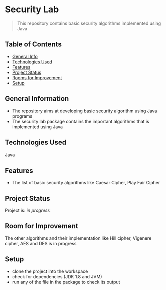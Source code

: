# Security Lab
> This repository contains basic security algorithms implemented using Java

## Table of Contents
* [General Info](#general-information)
* [Technologies Used](#technologies-used)
* [Features](#features)
* [Project Status](#project-status)
* [Rooms for Improvement](#rooms-for-improvement)
* [Setup](#setup)


## General Information
- The repository aims at developing basic security algorithm using Java programs
- The security lab package contains the important algorithms that is implemented using Java


## Technologies Used
Java


## Features
- The list of basic security algorithms like Caesar Cipher, Play Fair Cipher
  
## Project Status
Project is: _in progress_

## Room for Improvement
The other algorithms and their implementation like Hill cipher, Vigenere cipher, AES and DES is in progress

## Setup
- clone the project into the workspace
- check for dependencies (JDK 1.8 and JVM)
- run any of the file in the package to check its output
